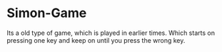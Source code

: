 # Simon-Game
Its a old type of game, which is played in earlier times. Which starts on pressing one key and keep on until you press the wrong key. 
